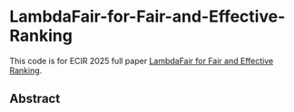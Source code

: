 LambdaFair-for-Fair-and-Effective-Ranking
===============================

This code is for ECIR 2025 full paper [LambdaFair for Fair and Effective Ranking]().

Abstract
---
